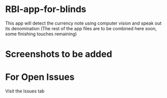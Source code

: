 # RBI-app-for-blinds
This app will detect the currency note using computer vision and speak out its denomination
(The rest of the app files are to be combined here soon, some finishing touches remaining)

# Screenshots to be added 

# For Open Issues 
Visit the Issues tab
